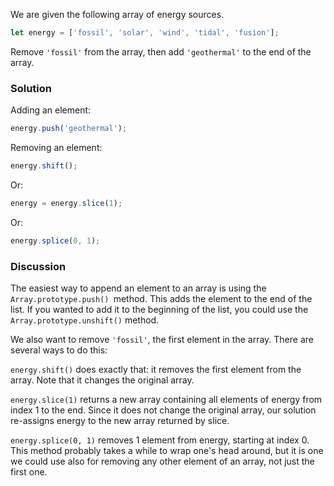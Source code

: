We are given the following array of energy sources.

```JavaScript
let energy = ['fossil', 'solar', 'wind', 'tidal', 'fusion'];
```

Remove `'fossil'` from the array, then add `'geothermal'` to the end of the array.

### Solution
Adding an element:

```JavaScript
energy.push('geothermal');
```

Removing an element:

```JavaScript
energy.shift();
```
Or:

```JavaScript
energy = energy.slice(1);
```

Or:

```JavaScript
energy.splice(0, 1);
```
### Discussion
The easiest way to append an element to an array is using the `Array.prototype.push() `method. This adds the element to the end of the list. If you wanted to add it to the beginning of the list, you could use the `Array.prototype.unshift()` method.

We also want to remove `'fossil'`, the first element in the array. There are several ways to do this:

`energy.shift()` does exactly that: it removes the first element from the array. Note that it changes the original array.

`energy.slice(1)` returns a new array containing all elements of energy from index 1 to the end. Since it does not change the original array, our solution re-assigns energy to the new array returned by slice.

`energy.splice(0, 1)` removes 1 element from energy, starting at index 0. This method probably takes a while to wrap one's head around, but it is one we could use also for removing any other element of an array, not just the first one.

